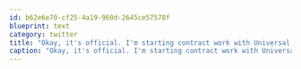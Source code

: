 ```yaml
---
id: b62e6e70-cf25-4a19-960d-2645ce57578f
blueprint: text
category: twitter
title: "Okay, it's official. I'm starting contract work with Universal Mind on Monday.  Looking forward to the new challenge!"
caption: "Okay, it's official. I'm starting contract work with Universal Mind on Monday.  Looking forward to the new challenge!"
---
```

